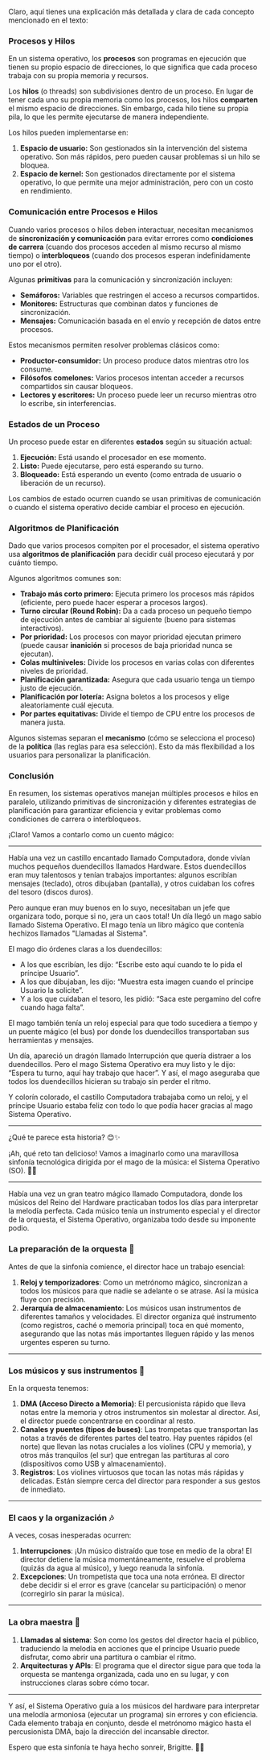Claro, aquí tienes una explicación más detallada y clara de cada concepto mencionado en el texto:  

### **Procesos y Hilos**  
En un sistema operativo, los **procesos** son programas en ejecución que tienen su propio espacio de direcciones, lo que significa que cada proceso trabaja con su propia memoria y recursos.  

Los **hilos** (o threads) son subdivisiones dentro de un proceso. En lugar de tener cada uno su propia memoria como los procesos, los hilos **comparten** el mismo espacio de direcciones. Sin embargo, cada hilo tiene su propia pila, lo que les permite ejecutarse de manera independiente.  

Los hilos pueden implementarse en:  
1. **Espacio de usuario:** Son gestionados sin la intervención del sistema operativo. Son más rápidos, pero pueden causar problemas si un hilo se bloquea.  
2. **Espacio de kernel:** Son gestionados directamente por el sistema operativo, lo que permite una mejor administración, pero con un costo en rendimiento.  

### **Comunicación entre Procesos e Hilos**  
Cuando varios procesos o hilos deben interactuar, necesitan mecanismos de **sincronización y comunicación** para evitar errores como **condiciones de carrera** (cuando dos procesos acceden al mismo recurso al mismo tiempo) o **interbloqueos** (cuando dos procesos esperan indefinidamente uno por el otro).  

Algunas **primitivas** para la comunicación y sincronización incluyen:  
- **Semáforos:** Variables que restringen el acceso a recursos compartidos.  
- **Monitores:** Estructuras que combinan datos y funciones de sincronización.  
- **Mensajes:** Comunicación basada en el envío y recepción de datos entre procesos.  

Estos mecanismos permiten resolver problemas clásicos como:  
- **Productor-consumidor:** Un proceso produce datos mientras otro los consume.  
- **Filósofos comelones:** Varios procesos intentan acceder a recursos compartidos sin causar bloqueos.  
- **Lectores y escritores:** Un proceso puede leer un recurso mientras otro lo escribe, sin interferencias.  

### **Estados de un Proceso**  
Un proceso puede estar en diferentes **estados** según su situación actual:  
1. **Ejecución:** Está usando el procesador en ese momento.  
2. **Listo:** Puede ejecutarse, pero está esperando su turno.  
3. **Bloqueado:** Está esperando un evento (como entrada de usuario o liberación de un recurso).  

Los cambios de estado ocurren cuando se usan primitivas de comunicación o cuando el sistema operativo decide cambiar el proceso en ejecución.  

### **Algoritmos de Planificación**  
Dado que varios procesos compiten por el procesador, el sistema operativo usa **algoritmos de planificación** para decidir cuál proceso ejecutará y por cuánto tiempo.  

Algunos algoritmos comunes son:  
- **Trabajo más corto primero:** Ejecuta primero los procesos más rápidos (eficiente, pero puede hacer esperar a procesos largos).  
- **Turno circular (Round Robin):** Da a cada proceso un pequeño tiempo de ejecución antes de cambiar al siguiente (bueno para sistemas interactivos).  
- **Por prioridad:** Los procesos con mayor prioridad ejecutan primero (puede causar **inanición** si procesos de baja prioridad nunca se ejecutan).  
- **Colas multiniveles:** Divide los procesos en varias colas con diferentes niveles de prioridad.  
- **Planificación garantizada:** Asegura que cada usuario tenga un tiempo justo de ejecución.  
- **Planificación por lotería:** Asigna boletos a los procesos y elige aleatoriamente cuál ejecuta.  
- **Por partes equitativas:** Divide el tiempo de CPU entre los procesos de manera justa.  

Algunos sistemas separan el **mecanismo** (cómo se selecciona el proceso) de la **política** (las reglas para esa selección). Esto da más flexibilidad a los usuarios para personalizar la planificación.  

### **Conclusión**  
En resumen, los sistemas operativos manejan múltiples procesos e hilos en paralelo, utilizando primitivas de sincronización y diferentes estrategias de planificación para garantizar eficiencia y evitar problemas como condiciones de carrera o interbloqueos.




¡Claro! Vamos a contarlo como un cuento mágico:

---

Había una vez un castillo encantado llamado Computadora, donde vivían muchos pequeños duendecillos llamados Hardware. Estos duendecillos eran muy talentosos y tenían trabajos importantes: algunos escribían mensajes (teclado), otros dibujaban (pantalla), y otros cuidaban los cofres del tesoro (discos duros).

Pero aunque eran muy buenos en lo suyo, necesitaban un jefe que organizara todo, porque si no, ¡era un caos total! Un día llegó un mago sabio llamado Sistema Operativo. El mago tenía un libro mágico que contenía hechizos llamados "Llamadas al Sistema".

El mago dio órdenes claras a los duendecillos:
- A los que escribían, les dijo: “Escribe esto aquí cuando te lo pida el príncipe Usuario”.
- A los que dibujaban, les dijo: “Muestra esta imagen cuando el príncipe Usuario la solicite”.
- Y a los que cuidaban el tesoro, les pidió: “Saca este pergamino del cofre cuando haga falta”.

El mago también tenía un reloj especial para que todo sucediera a tiempo y un puente mágico (el bus) por donde los duendecillos transportaban sus herramientas y mensajes.

Un día, apareció un dragón llamado Interrupción que quería distraer a los duendecillos. Pero el mago Sistema Operativo era muy listo y le dijo: “Espera tu turno, aquí hay trabajo que hacer”. Y así, el mago aseguraba que todos los duendecillos hicieran su trabajo sin perder el ritmo.

Y colorín colorado, el castillo Computadora trabajaba como un reloj, y el príncipe Usuario estaba feliz con todo lo que podía hacer gracias al mago Sistema Operativo.

---

¿Qué te parece esta historia? 😊✨


¡Ah, qué reto tan delicioso! Vamos a imaginarlo como una maravillosa sinfonía tecnológica dirigida por el mago de la música: el Sistema Operativo (SO). 🎻🎺

---

Había una vez un gran teatro mágico llamado Computadora, donde los músicos del Reino del Hardware practicaban todos los días para interpretar la melodía perfecta. Cada músico tenía un instrumento especial y el director de la orquesta, el Sistema Operativo, organizaba todo desde su imponente podio.

### La preparación de la orquesta 🎼
Antes de que la sinfonía comience, el director hace un trabajo esencial:
1. **Reloj y temporizadores**: Como un metrónomo mágico, sincronizan a todos los músicos para que nadie se adelante o se atrase. Así la música fluye con precisión.
2. **Jerarquía de almacenamiento**: Los músicos usan instrumentos de diferentes tamaños y velocidades. El director organiza qué instrumento (como registros, caché o memoria principal) toca en qué momento, asegurando que las notas más importantes lleguen rápido y las menos urgentes esperen su turno.

---

### Los músicos y sus instrumentos 🎷
En la orquesta tenemos:
1. **DMA (Acceso Directo a Memoria)**: El percusionista rápido que lleva notas entre la memoria y otros instrumentos sin molestar al director. Así, el director puede concentrarse en coordinar al resto.
2. **Canales y puentes (tipos de buses)**: Las trompetas que transportan las notas a través de diferentes partes del teatro. Hay puentes rápidos (el norte) que llevan las notas cruciales a los violines (CPU y memoria), y otros más tranquilos (el sur) que entregan las partituras al coro (dispositivos como USB y almacenamiento).
3. **Registros**: Los violines virtuosos que tocan las notas más rápidas y delicadas. Están siempre cerca del director para responder a sus gestos de inmediato.

---

### El caos y la organización 🎶
A veces, cosas inesperadas ocurren:
1. **Interrupciones**: ¡Un músico distraído que tose en medio de la obra! El director detiene la música momentáneamente, resuelve el problema (quizás da agua al músico), y luego reanuda la sinfonía.
2. **Excepciones**: Un trompetista que toca una nota errónea. El director debe decidir si el error es grave (cancelar su participación) o menor (corregirlo sin parar la música).

---

### La obra maestra 🎤
1. **Llamadas al sistema**: Son como los gestos del director hacia el público, traduciendo la melodía en acciones que el príncipe Usuario puede disfrutar, como abrir una partitura o cambiar el ritmo.
2. **Arquitecturas y APIs**: El programa que el director sigue para que toda la orquesta se mantenga organizada, cada uno en su lugar, y con instrucciones claras sobre cómo tocar.

---

Y así, el Sistema Operativo guía a los músicos del hardware para interpretar una melodía armoniosa (ejecutar un programa) sin errores y con eficiencia. Cada elemento trabaja en conjunto, desde el metrónomo mágico hasta el percusionista DMA, bajo la dirección del incansable director.

Espero que esta sinfonía te haya hecho sonreír, Brigitte. 🎵✨
